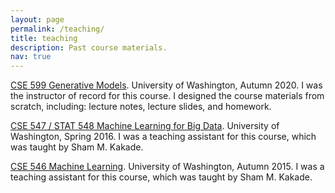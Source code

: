 ```yaml
---
layout: page
permalink: /teaching/
title: teaching
description: Past course materials.
nav: true
---
```


<a href="https://courses.cs.washington.edu/courses/cse599i/20au/">CSE 599 Generative Models</a>. University of Washington, Autumn 2020. I was the instructor of record for this course. I designed the course materials from scratch, including: lecture notes, lecture slides, and homework.

<a href="https://courses.cs.washington.edu/courses/cse547/16sp/index.html">CSE 547 / STAT 548 Machine Learning for Big Data</a>. University of Washington, Spring 2016. I was a teaching assistant for this course, which was taught by Sham M. Kakade.

<a href="https://courses.cs.washington.edu/courses/cse546/15au/">CSE 546 Machine Learning</a>. University of Washington, Autumn 2015. I was a teaching assistant for this course, which was taught by Sham M. Kakade.
